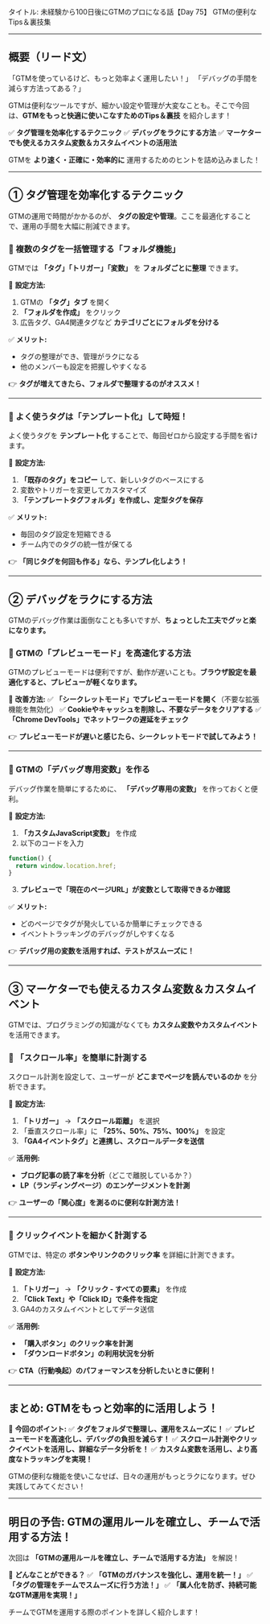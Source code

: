 タイトル: 未経験から100日後にGTMのプロになる話【Day 75】
GTMの便利なTips＆裏技集

---

## **概要（リード文）**

「GTMを使っているけど、もっと効率よく運用したい！」
「デバッグの手間を減らす方法ってある？」

GTMは便利なツールですが、細かい設定や管理が大変なことも。そこで今回は、**GTMをもっと快適に使いこなすためのTips＆裏技** を紹介します！

✅ **タグ管理を効率化するテクニック**
✅ **デバッグをラクにする方法**
✅ **マーケターでも使えるカスタム変数＆カスタムイベントの活用法**

GTMを **より速く・正確に・効率的に** 運用するためのヒントを詰め込みました！

---

## **① タグ管理を効率化するテクニック**

GTMの運用で時間がかかるのが、 **タグの設定や管理**。ここを最適化することで、運用の手間を大幅に削減できます。

### **🔹 複数のタグを一括管理する「フォルダ機能」**

GTMでは **「タグ」「トリガー」「変数」** を **フォルダごとに整理** できます。

📌 **設定方法:**
1. GTMの **「タグ」タブ** を開く
2. **「フォルダを作成」** をクリック
3. 広告タグ、GA4関連タグなど **カテゴリごとにフォルダを分ける**

✅ **メリット:**
- タグの整理ができ、管理がラクになる
- 他のメンバーも設定を把握しやすくなる

👉 **タグが増えてきたら、フォルダで整理するのがオススメ！**

---

### **🔹 よく使うタグは「テンプレート化」して時短！**

よく使うタグを **テンプレート化** することで、毎回ゼロから設定する手間を省けます。

📌 **設定方法:**
1. **「既存のタグ」をコピー** して、新しいタグのベースにする
2. 変数やトリガーを変更してカスタマイズ
3. **「テンプレートタグフォルダ」を作成し、定型タグを保存**

✅ **メリット:**
- 毎回のタグ設定を短縮できる
- チーム内でのタグの統一性が保てる

👉 **「同じタグを何回も作る」なら、テンプレ化しよう！**

---

## **② デバッグをラクにする方法**

GTMのデバッグ作業は面倒なことも多いですが、**ちょっとした工夫でグッと楽になります。**

### **🔹 GTMの「プレビューモード」を高速化する方法**

GTMのプレビューモードは便利ですが、動作が遅いことも。**ブラウザ設定を最適化すると、プレビューが軽くなります。**

📌 **改善方法:**
✅ **「シークレットモード」でプレビューモードを開く**（不要な拡張機能を無効化）
✅ **Cookieやキャッシュを削除し、不要なデータをクリアする**
✅ **「Chrome DevTools」でネットワークの遅延をチェック**

👉 **プレビューモードが遅いと感じたら、シークレットモードで試してみよう！**

---

### **🔹 GTMの「デバッグ専用変数」を作る**

デバッグ作業を簡単にするために、 **「デバッグ専用の変数」** を作っておくと便利。

📌 **設定方法:**
1. **「カスタムJavaScript変数」** を作成
2. 以下のコードを入力

```javascript
function() {
  return window.location.href;
}
```

3. **プレビューで「現在のページURL」が変数として取得できるか確認**

✅ **メリット:**
- どのページでタグが発火しているか簡単にチェックできる
- イベントトラッキングのデバッグがしやすくなる

👉 **デバッグ用の変数を活用すれば、テストがスムーズに！**

---

## **③ マーケターでも使えるカスタム変数＆カスタムイベント**

GTMでは、プログラミングの知識がなくても **カスタム変数やカスタムイベント** を活用できます。

### **🔹 「スクロール率」を簡単に計測する**

スクロール計測を設定して、ユーザーが **どこまでページを読んでいるのか** を分析できます。

📌 **設定方法:**
1. **「トリガー」** → **「スクロール距離」** を選択
2. 「垂直スクロール率」に **「25%、50%、75%、100%」** を設定
3. **「GA4イベントタグ」と連携し、スクロールデータを送信**

✅ **活用例:**
- **ブログ記事の読了率を分析**（どこで離脱しているか？）
- **LP（ランディングページ）のエンゲージメントを計測**

👉 **ユーザーの「関心度」を測るのに便利な計測方法！**

---

### **🔹 クリックイベントを細かく計測する**

GTMでは、特定の **ボタンやリンクのクリック率** を詳細に計測できます。

📌 **設定方法:**
1. **「トリガー」** → **「クリック - すべての要素」** を作成
2. **「Click Text」や「Click ID」で条件を指定**
3. GA4のカスタムイベントとしてデータ送信

✅ **活用例:**
- **「購入ボタン」のクリック率を計測**
- **「ダウンロードボタン」の利用状況を分析**

👉 **CTA（行動喚起）のパフォーマンスを分析したいときに便利！**

---

## **まとめ: GTMをもっと効率的に活用しよう！**

📌 **今回のポイント:**
✅ **タグをフォルダで整理し、運用をスムーズに！**
✅ **プレビューモードを高速化し、デバッグの負担を減らす！**
✅ **スクロール計測やクリックイベントを活用し、詳細なデータ分析を！**
✅ **カスタム変数を活用し、より高度なトラッキングを実現！**

GTMの便利な機能を使いこなせば、日々の運用がもっとラクになります。ぜひ実践してみてください！

---

## **明日の予告: GTMの運用ルールを確立し、チームで活用する方法！**

次回は **「GTMの運用ルールを確立し、チームで活用する方法」** を解説！

📌 **どんなことができる？**
✅ **「GTMのガバナンスを強化し、運用を統一！」**
✅ **「タグの管理をチームでスムーズに行う方法！」**
✅ **「属人化を防ぎ、持続可能なGTM運用を実現！」**

チームでGTMを運用する際のポイントを詳しく紹介します！

